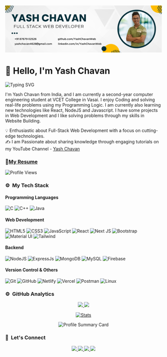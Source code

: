 ![Web Development](https://github.com/YashChavanWeb/YashChavanWeb/blob/main/Purple%20and%20Yellow%20Colorful%20LinkedIn%20Article%20Cover%20Image.png)

# 👋 Hello, I'm Yash Chavan 
![Typing SVG](https://readme-typing-svg.herokuapp.com?font=comfortaa&color=ffffff&size=24&width=500&lines=🚀MERN+Stack+Developer)

I'm Yash Chavan from India, and I am currently a second-year computer engineering student at VCET College in Vasai. I enjoy Coding and solving real-life problems using my Programming Logic. I am currently also learning new technologies like React, NodeJS and Javascript. I have some projects in Web Development and I like solving problems through my skills in Website Building. 


💡  Enthusiastic about Full-Stack Web Development with a focus on cutting-edge technologies.\
✍️  I am Passionate about sharing knowledge through engaging tutorials on my YouTube Channel - [Yash Chavan](https://www.youtube.com/@yashchavanweb)


### 📝[My Resume](https://drive.google.com/file/d/16hGOG7KOFgPXufVqqBZUv57nut_OcrLA/view)
</p>



![Profile Views](https://komarev.com/ghpvc/?username=YashChavanWeb&color=000000&style=flat-square&label=Profile+Views&animation=true)



### ⚙️ &nbsp;My Tech Stack

#### Programming Languages 
![C](https://skillicons.dev/icons?i=c)
![C++](https://skillicons.dev/icons?i=cpp)
![Java](https://skillicons.dev/icons?i=java)

#### Web Development
![HTML5](https://skillicons.dev/icons?i=html) 
![CSS3](https://skillicons.dev/icons?i=css)
![JavaScript](https://skillicons.dev/icons?i=js)
![React](https://skillicons.dev/icons?i=react)
![Next JS](https://skillicons.dev/icons?i=nextjs)
![Bootstrap](https://skillicons.dev/icons?i=bootstrap)
![Material UI](https://skillicons.dev/icons?i=materialui)
![Tailwind](https://skillicons.dev/icons?i=tailwind)


#### Backend
![NodeJS](https://skillicons.dev/icons?i=nodejs)
![ExpressJs](https://skillicons.dev/icons?i=express)
![MongoDB](https://skillicons.dev/icons?i=mongodb)
![MySQL](https://skillicons.dev/icons?i=mysql)
![Firebase](https://skillicons.dev/icons?i=firebase)

#### Version Control & Others
![Git](https://skillicons.dev/icons?i=git)
![GitHub](https://skillicons.dev/icons?i=github)
![Netlify](https://skillicons.dev/icons?i=netlify)
![Vercel](https://skillicons.dev/icons?i=vercel)
![Postman](https://skillicons.dev/icons?i=postman)
![Linux](https://skillicons.dev/icons?i=linux)


### ⚙️ &nbsp;GitHub Analytics

<p align="center">
  <a href="https://github.com/YashChavanWeb">
    <img height="180em" src="https://github-readme-stats-eight-theta.vercel.app/api?username=YashChavanWeb&show_icons=true&theme=graywhite&include_all_commits=true&count_private=true"/>
    <img height="180em" src="https://github-readme-stats-eight-theta.vercel.app/api/top-langs/?username=YashChavanWeb&layout=compact&langs_count=8&theme=graywhite"/>
  </a>
</p>

<p align="center">
  <a href="https://github.com/YashChavanWeb">
    <img src="https://github-stats-alpha.vercel.app/api/?username=YashChavanWeb&cc=000000&tc=FFFFFF&ic=000000&animation=true" alt="Stats" />
  </a>
</p>

<p align="center">
  <img src="https://github-profile-summary-cards.vercel.app/api/cards/profile-details?username=YashChavanWeb&theme=github&animation=true" alt="Profile Summary Card" />
</p>






### 👋 &nbsp;Let's Connect
<p align="center">
  <a href="https://in.linkedin.com/in/yash-chavan-5b91a426b">
    <img height="25" src="https://img.shields.io/badge/linkedin-%234CAF50.svg?style=for-the-badge&logo=linkedin&logoColor=white" />
  </a>
  <a href="mailto:yashchavan4628@gmail.com">
    <img height="25" src="https://img.shields.io/badge/Gmail-%234CAF50.svg?style=for-the-badge&logo=gmail&logoColor=white" />
  </a>
  <a href="https://youtube.com/@itsyashchavan">
    <img height="25" src="https://img.shields.io/badge/YouTube-%234CAF50.svg?style=for-the-badge&logo=youtube&logoColor=white" />
  </a>
  <a href="https://github.com/YashChavanWeb">
    <img height="25" src="https://img.shields.io/badge/github-%234CAF50.svg?style=for-the-badge&logo=github&logoColor=white" />
  </a>
</p>




